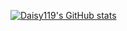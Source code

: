 [![Daisy119's GitHub stats](https://github-readme-stats.vercel.app/api?username=daisy119&show_icons=true&theme=dark)](https://github.com/daisy119/github-readme-stats)
